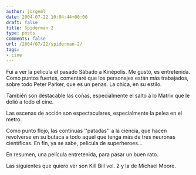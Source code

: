 ```yaml
---
author: jorgeml
date: 2004-07-22 10:04:44+00:00
draft: false
title: Spiderman 2
type: posts
comments: false
url: /2004/07/22/spiderman-2/
tags:
- cine
---
```


Fui a ver la película el pasado Sábado a Kinépolis. Me gustó, es entretenida. Como puntos fuertes, comentaré que los personajes están más trabajados, sobre todo Peter Parker, que es un penas. La chica, en su estilo.

También son destacable las coñas, especialmente el salto a lo Matrix que le dolió a todo el cine.

Las escenas de acción son espectaculares, especialmente la pelea en el metro.

Como punto flojo, las contínuas ''patadas'' a la ciencia, que hacen revolverse en su butaca a todo aquel que tenga más de tres neuronas científicas. En fin, ya se sabe, película de superheroes...

En resumen, una película entretenida, para pasar un buen rato.

Las siguientes que quiero ver son Kill Bill vol. 2 y la de Michael Moore.
